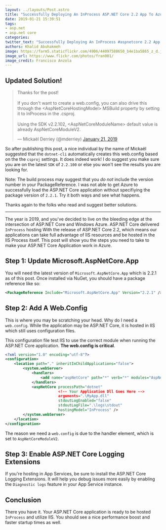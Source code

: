 ```yaml
---
layout: ../layouts/Post.astro
title: "Successfully Deploying An InProcess ASP.NET Core 2.2 App To Azure"
date: 2019-01-21 15:39:51
tags:
- asp.net
- asp.net core
categories:
twitter_text: "Successfully Deploying An InProcess #aspnetcore 2.2 App To @Azure @aspnet @dotnet"
authors: Khalid Abuhakmeh
image: https://farm5.staticflickr.com/4906/44097588650_b4e1ba5865_z_d.jpg
image_url: https://www.flickr.com/photos/fran001/
image_credit: Francisco Anzola
---
```


## Updated Solution!

<blockquote class="twitter-tweet" data-lang="en"><p lang="en" dir="ltr">Thanks for the post!<br><br>If you don&#39;t want to create a web.config, you can also drive this through the &lt;AspNetCoreHostingModel&gt; MSBuild property by setting it to InProcess in the .csproj.<br><br>Using the SDK v2.2.102, &lt;AspNetCoreModuleName&gt; default value is already AspNetCoreModuleV2.</p>&mdash; Mickaël Derriey (@mderriey) <a href="https://twitter.com/mderriey/status/1087473851359883264?ref_src=twsrc%5Etfw">January 21, 2019</a></blockquote>
<script async src="https://platform.twitter.com/widgets.js" charset="utf-8"></script>

So after publishing this post, a nice individual by the name of Mickaël suggested that the `dotnet-cli` automatically creates this web.config based on the the `csproj` settings. It does indeed work! I do suggest you make sure you are on the latest `SDK` of `2.2.100` or else you won't see the results you are looking for.

Note: The build process may suggest that you _do not_ include the version number in your PackageReference. I was not able to get Azure to successfully load the ASP.NET Core application without specifiying the package version of `2.2.1`. Try it both ways and see what happens.

Thanks again to the folks who read and suggest better solutions.

---

The year is 2019, and you've decided to live on the bleeding edge at the intersection of ASP.NET Core and Windows Azure. ASP.NET Core delivered `InProcess` hosting With the release of ASP.NET Core 2.2, which means our applications can take full advantage of IIS resources and be hosted in the IIS Process itself. This post will show you the steps you need to take to make your ASP.NET Core Application work in Azure.

## Step 1: Update Microsoft.AspNetCore.App

You will need the latest version of `Microsoft.AspNetCore.App` which is 2.2.1 as of this post. Once installed via NuGet, you should have a package reference like so:

```xml
<PackageReference Include="Microsoft.AspNetCore.App" Version="2.2.1" />
```

## Step 2: Add A Web.Config

This is where you may be scratching your head. Why do I need a `web.config`. While the application may be ASP.NET Core, it is hosted in IIS which still uses configuration files.

This configuration file test IIS to use the correct module when running the ASP.NET Core application. **The web.config is critical**.

```xml
<?xml version="1.0" encoding="utf-8"?>
<configuration>
    <location path="." inheritInChildApplications="false">
        <system.webServer>
            <handlers>
                <add name="aspNetCore" path="*" verb="*" modules="AspNetCoreModuleV2" resourceType="Unspecified" />
            </handlers>
            <aspNetCore processPath="dotnet"
                        <!-- Your Application Dll Goes Here -->
                        arguments=".\MyApp.dll"
                        stdoutLogEnabled="false"
                        stdoutLogFile=".\logs\stdout"
                        hostingModel="InProcess" />
        </system.webServer>
    </location>
</configuration>
```

The reason we need a `web.config` is due to the handler element, which is set to `AspNetCoreModuleV2`.

## Step 3: Enable ASP.NET Core Logging Extensions

If you're hosting in App Services, be sure to install the ASP.NET Core Logging Extensions. It will help you debug issues more easily by enabling the `Diagnostic logs` feature in your App Service instance.

## Conclusion

There you have it. Your ASP.NET Core application is ready to be hosted `InProcess` and utilize IIS. You should see a nice performance boost and faster startup times as well.